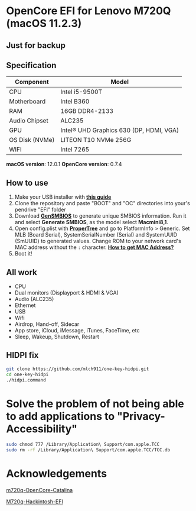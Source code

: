 # OpenCore EFI for Lenovo M720Q (macOS 11.2.3)
## Just for backup

## Specification
| **Component** | **Model** |
| ------------- | --------- |
| CPU | Intel i5-9500T |
| Motherboard | Intel B360 |
| RAM | 16GB DDR4-2133 |
| Audio Chipset | ALC235 |
| GPU | Intel® UHD Graphics 630 (DP, HDMI, VGA) |
| OS Disk (NVMe) | LITEON T10 NVMe 256G |
| WIFI | Intel 7265 |

**macOS version**: 12.0.1
**OpenCore version**: 0.7.4

## How to use

1. Make your USB installer with [**this guide**](https://dortania.github.io/OpenCore-Install-Guide/installer-guide/)
2. Clone the repository and paste "BOOT" and "OC" directories into your's pendrive "EFI" folder
3. Download [**GenSMBIOS**](https://github.com/corpnewt/GenSMBIOS) to generate unique SMBIOS information. Run it and select **Generate SMBIOS**, as the model select **Macmini8,1**.
4. Open config.plist with [**ProperTree**](https://github.com/corpnewt/ProperTree) and go to PlatformInfo > Generic. Set MLB (Board Serial), SystemSerialNumber (Serial) and SystemUUID (SmUUID) to generated values. Change ROM to your network card's MAC address without the `:` character. [**How to get MAC Address?**](https://www.wikihow.com/Find-the-MAC-Address-of-Your-Computer)
5. Boot it!

## All work

- CPU
- Dual monitors (Displayport & HDMI & VGA)
- Audio (ALC235)
- Ethernet
- USB
- Wifi
- Airdrop, Hand-off, Sidecar
- App store, iCloud, iMessage, iTunes, FaceTime, etc
- Sleep, Wakeup, Shutdown, Restart

## HIDPI fix

```bash
git clone https://github.com/mlch911/one-key-hidpi.git
cd one-key-hidpi
./hidpi.command
```

# Solve the problem of not being able to add applications to "Privacy-Accessibility"

```bash
sudo chmod 777 /Library/Application\ Support/com.apple.TCC
sudo rm -rf /Library/Application\ Support/com.apple.TCC/TCC.db
```

# Acknowledgements

[m720q-OpenCore-Catalina](https://github.com/tobagin/m720q-OpenCore-Catalina)

[M720q-Hackintosh-EFI](https://github.com/leonardoi7/M720q-Hackintosh-EFI)
